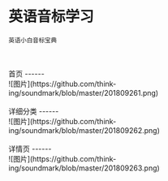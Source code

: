 # 英语音标学习
    英语小白音标宝典
<br/>
<br/>首页
------
<br/>![图片](https://github.com/think-ing/soundmark/blob/master/201809261.png)
<br/>
<br/>详细分类
------
<br/>![图片](https://github.com/think-ing/soundmark/blob/master/201809262.png)
<br/>
<br/>详情页
------
<br/>![图片](https://github.com/think-ing/soundmark/blob/master/201809263.png)

